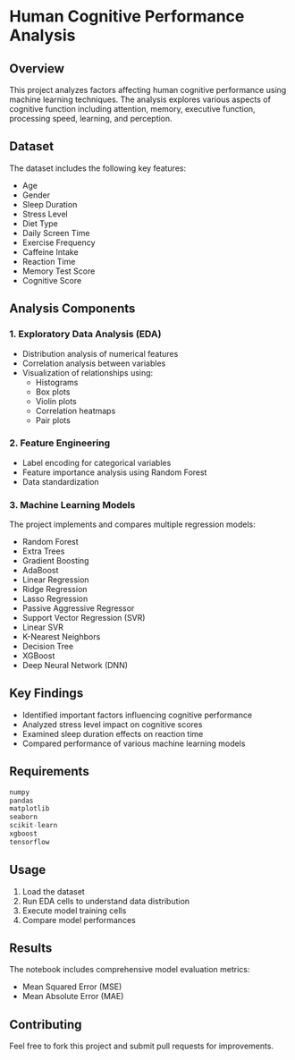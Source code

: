 # Human Cognitive Performance Analysis

## Overview
This project analyzes factors affecting human cognitive performance using machine learning techniques. The analysis explores various aspects of cognitive function including attention, memory, executive function, processing speed, learning, and perception.

## Dataset
The dataset includes the following key features:
- Age
- Gender
- Sleep Duration
- Stress Level
- Diet Type
- Daily Screen Time
- Exercise Frequency
- Caffeine Intake
- Reaction Time
- Memory Test Score
- Cognitive Score

## Analysis Components

### 1. Exploratory Data Analysis (EDA)
- Distribution analysis of numerical features
- Correlation analysis between variables
- Visualization of relationships using:
  - Histograms
  - Box plots
  - Violin plots
  - Correlation heatmaps
  - Pair plots

### 2. Feature Engineering
- Label encoding for categorical variables
- Feature importance analysis using Random Forest
- Data standardization

### 3. Machine Learning Models
The project implements and compares multiple regression models:
- Random Forest
- Extra Trees
- Gradient Boosting
- AdaBoost
- Linear Regression
- Ridge Regression
- Lasso Regression
- Passive Aggressive Regressor
- Support Vector Regression (SVR)
- Linear SVR
- K-Nearest Neighbors
- Decision Tree
- XGBoost
- Deep Neural Network (DNN)

## Key Findings
- Identified important factors influencing cognitive performance
- Analyzed stress level impact on cognitive scores
- Examined sleep duration effects on reaction time
- Compared performance of various machine learning models

## Requirements
```python
numpy
pandas
matplotlib
seaborn
scikit-learn
xgboost
tensorflow
```

## Usage
1. Load the dataset
2. Run EDA cells to understand data distribution
3. Execute model training cells
4. Compare model performances

## Results
The notebook includes comprehensive model evaluation metrics:
- Mean Squared Error (MSE)
- Mean Absolute Error (MAE)


## Contributing
Feel free to fork this project and submit pull requests for improvements.
